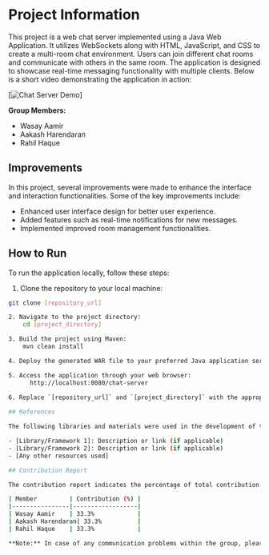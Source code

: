 # Project Information

This project is a web chat server implemented using a Java Web Application. It utilizes WebSockets along with HTML, JavaScript, and CSS to create a multi-room chat environment. Users can join different chat rooms and communicate with others in the same room. The application is designed to showcase real-time messaging functionality with multiple clients. Below is a short video demonstrating the application in action:

[![Chat Server Demo](link_to_your_video)]

**Group Members:**
- Wasay Aamir  
- Aakash Harendaran 
- Rahil Haque

## Improvements

In this project, several improvements were made to enhance the interface and interaction functionalities. Some of the key improvements include:

- Enhanced user interface design for better user experience.
- Added features such as real-time notifications for new messages.
- Implemented improved room management functionalities.

## How to Run

To run the application locally, follow these steps:

1. Clone the repository to your local machine:

```bash
git clone [repository_url]

2. Navigate to the project directory:
    cd [project_directory]

3. Build the project using Maven:
    mvn clean install

4. Deploy the generated WAR file to your preferred Java application server (e.g., Apache Tomcat).

5. Access the application through your web browser:
      http://localhost:8080/chat-server
      
6. Replace `[repository_url]` and `[project_directory]` with the appropriate values for your project. After replacing the placeholders, users can follow these steps to clone, build, deploy, and run the application locally.

## References

The following libraries and materials were used in the development of this project:

- [Library/Framework 1]: Description or link (if applicable)
- [Library/Framework 2]: Description or link (if applicable)
- [Any other resources used]

## Contribution Report

The contribution report indicates the percentage of total contribution for each member of the group. In the absence of specific group issues, equal percentages will be assigned to all group members.

| Member         | Contribution (%) |
|----------------|------------------|
| Wasay Aamir    | 33.3%            |
| Aakash Harendaran| 33.3%          |
| Rahil Haque    | 33.3%            |

**Note:** In case of any communication problems within the group, please reach out to the instructor within the first 3 days of assignment release to address the issues. Failure to do so may result in no accommodations being provided due to group communication issues.



